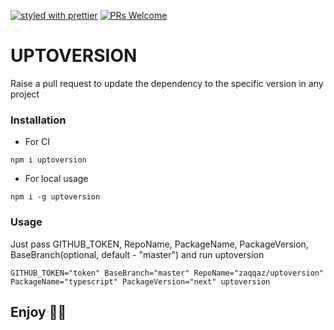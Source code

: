 [![styled with prettier](https://img.shields.io/badge/styled_with-prettier-ff69b4.svg)](https://github.com/prettier/prettier)
[![PRs Welcome](https://img.shields.io/badge/PRs-welcome-brightgreen.svg)](#)

# UPTOVERSION
Raise a pull request to update the dependency to the specific version in any project

### Installation

- For CI
```
npm i uptoversion
```

- For local usage
```
npm i -g uptoversion
```

### Usage

Just pass GITHUB_TOKEN, RepoName, PackageName, PackageVersion, BaseBranch(optional, default - "master") and run uptoversion
```
GITHUB_TOKEN="token" BaseBranch="master" RepoName="zaqqaz/uptoversion" PackageName="typescript" PackageVersion="next" uptoversion
```

## Enjoy 🚀🥤
